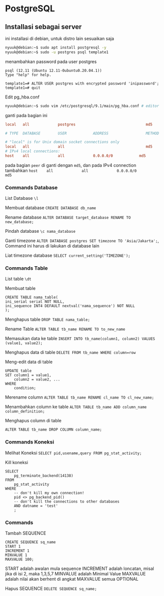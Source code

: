 # PostgreSQL
## Installasi sebagai server
ini installasi di debian, untuk distro lain sesuaikan saja
```bash
nyuuk@debian:~$ sudo apt install postgresql -y
nyuuk@debian:~$ sudo -u postgres psql template1
```
menambahkan password pada user postgres
```psql
psql (12.11 (Ubuntu 12.11-0ubuntu0.20.04.1))
Type "help" for help.

template1=# ALTER USER postgres with encrypted password 'inipassword';
template1=# quit
```
Edit pg_hba.conf
```bash
nyuuk@debian:~$ sudo vim /etc/postgresql/9.1/main/pg_hba.conf # editor bisa menggunakan yg lain, contoh nano
```
ganti pada bagian ini
```conf
local   all             postgres                                md5

# TYPE  DATABASE        USER            ADDRESS                 METHOD

# "local" is for Unix domain socket connections only
local   all             all                                     md5
# IPv4 local connections:
host    all             all             0.0.0.0/0            md5
```
pada bagian `peer` di ganti dengan `md5`,
dan pada IPv4 connection tambahkan `host    all             all             0.0.0.0/0            md5`

### Commands Database
List Database
`\l`

Membuat database
`CREATE DATABASE db_name`

Rename database
`ALTER DATABASE target_database RENAME TO new_database;`

Pindah database
`\c nama_database`

Ganti timezone `ALTER DATABASE postgres SET timezone TO 'Asia/Jakarta';`, Command ini harus di lakukan di database lain

Liat timezone database `SELECT current_setting('TIMEZONE');`

### Commands Table
List table
`\dt`

Membuat table
```
CREATE TABLE nama_table(
ini_serial serial NOT NULL,
ini_sequence INT4 DEFAULT nextval('nama_sequence') NOT NULL
);
```

Menghapus table
`DROP TABLE nama_table;`

Rename Table
`ALTER TABLE tb_name RENAME TO to_new_name`

Memasukan data ke table
`INSERT INTO tb_name(column1, column2) VALUES (value1, value2);`

Menghapus data di table
`DELETE FROM tb_name WHERE column=row`

Meng-edit data di table
```
UPDATE table
SET column1 = value1,
    column2 = value2, ...
WHERE
    condition;
```

Merename column
`ALTER TABLE tb_name RENAME cl_name TO cl_new_name;`

Menambahkan column ke table
`ALTER TABLE tb_name ADD column_name column_definition;`

Menghapus column di table

`ALTER TABLE tb_name DROP COLUMN column_name;`
### Commands Koneksi
Melihat Koneksi
`SELECT pid,usename,query FROM pg_stat_activity;`

Kill koneksi
```
SELECT                                         
    pg_terminate_backend(14138) 
FROM 
    pg_stat_activity 
WHERE 
    -- don't kill my own connection!
    pid <> pg_backend_pid()
    -- don't kill the connections to other databases
    AND datname = 'test'
    ;
```

### Commands
Tambah SEQUENCE
```
CREATE SEQUENCE sq_name
START 1
INCREMENT 1
MINVALUE 1
MAXVALUE 100;
```
START adalah awalan mula sequence
INCREMENT adalah loncatan, misal jika di isi 2, maka 1,3,5,7
MINVALUE adalah Minimal Value
MAXVALUE adalah nilai akan berhent di angkat MAXVALUE
semua OPTIONAL

Hapus SEQUENCE
`DELETE SEQUENCE sq_name;`
